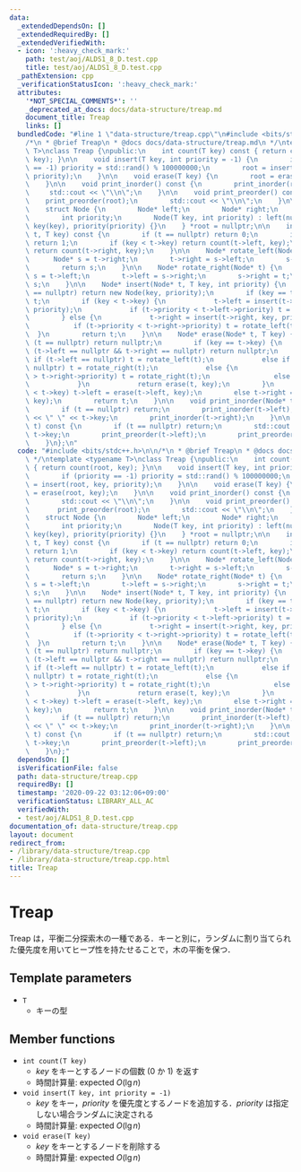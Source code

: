 ```yaml
---
data:
  _extendedDependsOn: []
  _extendedRequiredBy: []
  _extendedVerifiedWith:
  - icon: ':heavy_check_mark:'
    path: test/aoj/ALDS1_8_D.test.cpp
    title: test/aoj/ALDS1_8_D.test.cpp
  _pathExtension: cpp
  _verificationStatusIcon: ':heavy_check_mark:'
  attributes:
    '*NOT_SPECIAL_COMMENTS*': ''
    _deprecated_at_docs: docs/data-structure/treap.md
    document_title: Treap
    links: []
  bundledCode: "#line 1 \"data-structure/treap.cpp\"\n#include <bits/stdc++.h>\n\n\
    /*\n * @brief Treap\n * @docs docs/data-structure/treap.md\n */\ntemplate <typename\
    \ T>\nclass Treap {\npublic:\n    int count(T key) const { return count(root,\
    \ key); }\n\n    void insert(T key, int priority = -1) {\n        if (priority\
    \ == -1) priority = std::rand() % 100000000;\n        root = insert(root, key,\
    \ priority);\n    }\n\n    void erase(T key) {\n        root = erase(root, key);\n\
    \    }\n\n    void print_inorder() const {\n        print_inorder(root);\n   \
    \     std::cout << \"\\n\";\n    }\n\n    void print_preorder() const {\n    \
    \    print_preorder(root);\n        std::cout << \"\\n\";\n    }\n\nprivate:\n\
    \    struct Node {\n        Node* left;\n        Node* right;\n        T key;\n\
    \        int priority;\n        Node(T key, int priority) : left(nullptr), right(nullptr),\
    \ key(key), priority(priority) {}\n    } *root = nullptr;\n\n    int count(Node*\
    \ t, T key) const {\n        if (t == nullptr) return 0;\n        if (key == t->key)\
    \ return 1;\n        if (key < t->key) return count(t->left, key);\n        else\
    \ return count(t->right, key);\n    }\n\n    Node* rotate_left(Node* t) {\n  \
    \      Node* s = t->right;\n        t->right = s->left;\n        s->left = t;\n\
    \        return s;\n    }\n\n    Node* rotate_right(Node* t) {\n        Node*\
    \ s = t->left;\n        t->left = s->right;\n        s->right = t;\n        return\
    \ s;\n    }\n\n    Node* insert(Node* t, T key, int priority) {\n        if (t\
    \ == nullptr) return new Node(key, priority);\n        if (key == t->key) return\
    \ t;\n        if (key < t->key) {\n            t->left = insert(t->left, key,\
    \ priority);\n            if (t->priority < t->left->priority) t = rotate_right(t);\n\
    \        } else {\n            t->right = insert(t->right, key, priority);\n \
    \           if (t->priority < t->right->priority) t = rotate_left(t);\n      \
    \  }\n        return t;\n    }\n\n    Node* erase(Node* t, T key) {\n        if\
    \ (t == nullptr) return nullptr;\n        if (key == t->key) {\n            if\
    \ (t->left == nullptr && t->right == nullptr) return nullptr;\n            else\
    \ if (t->left == nullptr) t = rotate_left(t);\n            else if (t->right ==\
    \ nullptr) t = rotate_right(t);\n            else {\n                if (t->left->priority\
    \ > t->right->priority) t = rotate_right(t);\n                else t = rotate_left(t);\n\
    \            }\n            return erase(t, key);\n        }\n        if (key\
    \ < t->key) t->left = erase(t->left, key);\n        else t->right = erase(t->right,\
    \ key);\n        return t;\n    }\n\n    void print_inorder(Node* t) const {\n\
    \        if (t == nullptr) return;\n        print_inorder(t->left);\n        std::cout\
    \ << \" \" << t->key;\n        print_inorder(t->right);\n    }\n\n    void print_preorder(Node*\
    \ t) const {\n        if (t == nullptr) return;\n        std::cout << \" \" <<\
    \ t->key;\n        print_preorder(t->left);\n        print_preorder(t->right);\n\
    \    }\n};\n"
  code: "#include <bits/stdc++.h>\n\n/*\n * @brief Treap\n * @docs docs/data-structure/treap.md\n\
    \ */\ntemplate <typename T>\nclass Treap {\npublic:\n    int count(T key) const\
    \ { return count(root, key); }\n\n    void insert(T key, int priority = -1) {\n\
    \        if (priority == -1) priority = std::rand() % 100000000;\n        root\
    \ = insert(root, key, priority);\n    }\n\n    void erase(T key) {\n        root\
    \ = erase(root, key);\n    }\n\n    void print_inorder() const {\n        print_inorder(root);\n\
    \        std::cout << \"\\n\";\n    }\n\n    void print_preorder() const {\n \
    \       print_preorder(root);\n        std::cout << \"\\n\";\n    }\n\nprivate:\n\
    \    struct Node {\n        Node* left;\n        Node* right;\n        T key;\n\
    \        int priority;\n        Node(T key, int priority) : left(nullptr), right(nullptr),\
    \ key(key), priority(priority) {}\n    } *root = nullptr;\n\n    int count(Node*\
    \ t, T key) const {\n        if (t == nullptr) return 0;\n        if (key == t->key)\
    \ return 1;\n        if (key < t->key) return count(t->left, key);\n        else\
    \ return count(t->right, key);\n    }\n\n    Node* rotate_left(Node* t) {\n  \
    \      Node* s = t->right;\n        t->right = s->left;\n        s->left = t;\n\
    \        return s;\n    }\n\n    Node* rotate_right(Node* t) {\n        Node*\
    \ s = t->left;\n        t->left = s->right;\n        s->right = t;\n        return\
    \ s;\n    }\n\n    Node* insert(Node* t, T key, int priority) {\n        if (t\
    \ == nullptr) return new Node(key, priority);\n        if (key == t->key) return\
    \ t;\n        if (key < t->key) {\n            t->left = insert(t->left, key,\
    \ priority);\n            if (t->priority < t->left->priority) t = rotate_right(t);\n\
    \        } else {\n            t->right = insert(t->right, key, priority);\n \
    \           if (t->priority < t->right->priority) t = rotate_left(t);\n      \
    \  }\n        return t;\n    }\n\n    Node* erase(Node* t, T key) {\n        if\
    \ (t == nullptr) return nullptr;\n        if (key == t->key) {\n            if\
    \ (t->left == nullptr && t->right == nullptr) return nullptr;\n            else\
    \ if (t->left == nullptr) t = rotate_left(t);\n            else if (t->right ==\
    \ nullptr) t = rotate_right(t);\n            else {\n                if (t->left->priority\
    \ > t->right->priority) t = rotate_right(t);\n                else t = rotate_left(t);\n\
    \            }\n            return erase(t, key);\n        }\n        if (key\
    \ < t->key) t->left = erase(t->left, key);\n        else t->right = erase(t->right,\
    \ key);\n        return t;\n    }\n\n    void print_inorder(Node* t) const {\n\
    \        if (t == nullptr) return;\n        print_inorder(t->left);\n        std::cout\
    \ << \" \" << t->key;\n        print_inorder(t->right);\n    }\n\n    void print_preorder(Node*\
    \ t) const {\n        if (t == nullptr) return;\n        std::cout << \" \" <<\
    \ t->key;\n        print_preorder(t->left);\n        print_preorder(t->right);\n\
    \    }\n};"
  dependsOn: []
  isVerificationFile: false
  path: data-structure/treap.cpp
  requiredBy: []
  timestamp: '2020-09-22 03:12:06+09:00'
  verificationStatus: LIBRARY_ALL_AC
  verifiedWith:
  - test/aoj/ALDS1_8_D.test.cpp
documentation_of: data-structure/treap.cpp
layout: document
redirect_from:
- /library/data-structure/treap.cpp
- /library/data-structure/treap.cpp.html
title: Treap
---
```

# Treap

Treap は，平衡二分探索木の一種である．キーと別に，ランダムに割り当てられた優先度を用いてヒープ性を持たせることで，木の平衡を保つ．

## Template parameters

- `T`
    - キーの型

## Member functions

- `int count(T key)`
    - $key$ をキーとするノードの個数 (0 か 1) を返す
    - 時間計算量: $\mathrm{expected}\ O(\lg n)$
- `void insert(T key, int priority = -1)`
    - $key$ をキー，$priority$ を優先度とするノードを追加する．$priority$ は指定しない場合ランダムに決定される
    - 時間計算量: $\mathrm{expected}\ O(\lg n)$
- `void erase(T key)`
    - $key$ をキーとするノードを削除する
    - 時間計算量: $\mathrm{expected}\ O(\lg n)$